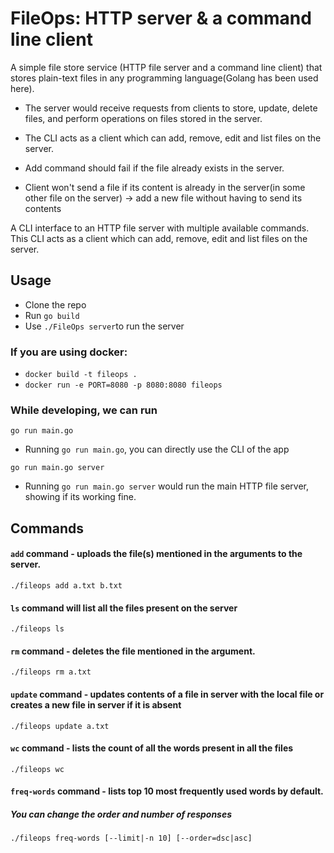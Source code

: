 # FileOps: HTTP server & a command line client

A simple file store service (HTTP file server and a command line client)
that stores plain-text files in any programming language(Golang has been used here).

- The server would receive requests from clients to store, update, delete files, and perform operations on files stored in the server.

- The CLI acts as a client which can add, remove, edit and list files on the server.

- Add command should fail if the file already exists in the server.

- Client won't send a file if its content is already in the server(in some other file on the server) -> add a new file without having to send its contents



A CLI interface to an HTTP file server with multiple available commands. This CLI acts as a client which can add, remove, edit and list files on the server.

## Usage


- Clone the repo
- Run `go build`
- Use `./FileOps server`to run the server

### If you are using docker:

- `docker build -t fileops .`
- `docker run -e PORT=8080 -p 8080:8080 fileops`

### While developing, we can run

```
go run main.go
```

- Running `go run main.go`, you can directly use the CLI of the app
```
go run main.go server
```

- Running `go run main.go server` would run the main HTTP file server, showing if its working fine.

## Commands

#### `add` command - uploads the file(s) mentioned in the arguments to the server. 
```
./fileops add a.txt b.txt
```

#### `ls` command will list all the files present on the server

```
./fileops ls
```

#### `rm` command - deletes the file mentioned in the argument. 

```
./fileops rm a.txt
```

#### `update` command - updates contents of a file in server with the local file or creates a new file in server if it is absent

```
./fileops update a.txt
```

#### `wc` command - lists the count of all the words present in all the files

```
./fileops wc
```

#### `freq-words` command - lists top 10 most frequently used words by default. 
##### You can change the order and number of responses

```
./fileops freq-words [--limit|-n 10] [--order=dsc|asc]